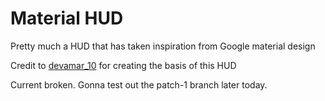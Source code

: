 # Material HUD

Pretty much a HUD that has taken inspiration from Google material design 

Credit to [devamar_10](teamfortress.tv/user/devamar_10) for creating the basis of this HUD

Current broken.  Gonna test out the patch-1 branch later today.
